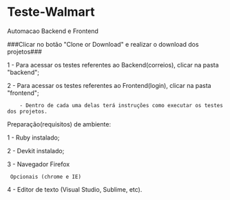 # Teste-Walmart
Automacao Backend e Frontend


###Clicar no botão "Clone or Download" e realizar o download dos projetos###

1 - Para acessar os testes referentes ao Backend(correios), clicar na pasta "backend";

2 - Para acessar os testes referentes ao Frontend(login), clicar na pasta "frontend";
     
        - Dentro de cada uma delas terá instruções como executar os testes dos projetos.
        
Preparação(requisitos) de ambiente:

1 - Ruby instalado;

2 - Devkit instalado;

3 - Navegador Firefox

     Opcionais (chrome e IE)
     
4 - Editor de texto (Visual Studio, Sublime, etc).
    
